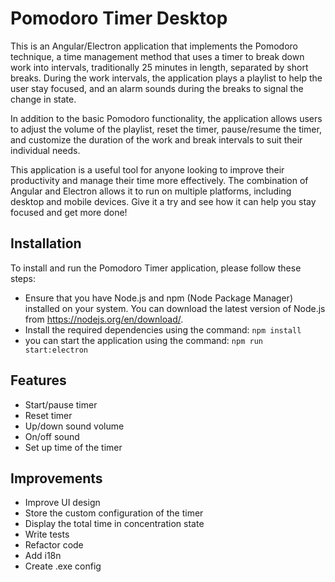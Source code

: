 
# Pomodoro Timer Desktop

This is an Angular/Electron application that implements the Pomodoro technique, a time management method that uses a timer to break down work into intervals, traditionally 25 minutes in length, separated by short breaks. During the work intervals, the application plays a playlist to help the user stay focused, and an alarm sounds during the breaks to signal the change in state.

In addition to the basic Pomodoro functionality, the application allows users to adjust the volume of the playlist, reset the timer, pause/resume the timer, and customize the duration of the work and break intervals to suit their individual needs.

This application is a useful tool for anyone looking to improve their productivity and manage their time more effectively. The combination of Angular and Electron allows it to run on multiple platforms, including desktop and mobile devices. Give it a try and see how it can help you stay focused and get more done!


## Installation

To install and run the Pomodoro Timer application, please follow these steps:

- Ensure that you have Node.js and npm (Node Package Manager) installed on your system. You can download the latest version of Node.js from https://nodejs.org/en/download/.
- Install the required dependencies using the command: ```npm install```
- you can start the application using the command: ```npm run start:electron```

    
## Features

- Start/pause timer
- Reset timer
- Up/down sound volume
- On/off sound
- Set up time of the timer


## Improvements

- Improve UI design
- Store the custom configuration of the timer
- Display the total time in concentration state
- Write tests
- Refactor code
- Add i18n
- Create .exe config
